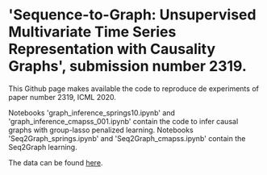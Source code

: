 # 'Sequence-to-Graph: Unsupervised Multivariate Time Series Representation with Causality Graphs', submission number 2319.

This Github page makes available the code to reproduce de experiments of paper number 2319, ICML 2020.

Notebooks 'graph_inference_springs10.ipynb' and 'graph_inference_cmapss_001.ipynb' contain the code to infer causal graphs with group-lasso penalized learning. Notebooks 'Seq2Graph_springs.ipynb' and 'Seq2Graph_cmapss.ipynb' contain the Seq2Graph learning. 

The data can be found [here](https://drive.google.com/open?id=1QXLvoXkFIHcGGiAauAuAnZysD8s4NtVO).

